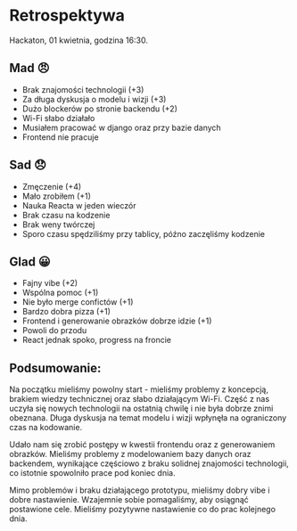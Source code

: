 # Retrospektywa

Hackaton, 01 kwietnia, godzina 16:30.

## Mad 😠

- Brak znajomości technologii (+3)
- Za długa dyskusja o modelu i wizji (+3)
- Dużo blockerów po stronie backendu (+2)
- Wi-Fi słabo działało
- Musiałem pracować w django oraz przy bazie danych
- Frontend nie pracuje

## Sad 😞

- Zmęczenie (+4)
- Mało zrobiłem (+1)
- Nauka Reacta w jeden wieczór
- Brak czasu na kodzenie
- Brak weny twórczej
- Sporo czasu spędziliśmy przy tablicy, późno zaczęliśmy kodzenie

## Glad 😀

- Fajny vibe (+2)
- Wspólna pomoc (+1)
- Nie było merge confictów (+1)
- Bardzo dobra pizza (+1)
- Frontend i generowanie obrazków dobrze idzie (+1)
- Powoli do przodu
- React jednak spoko, progress na froncie

## Podsumowanie:

Na początku mieliśmy powolny start - mieliśmy problemy z koncepcją, brakiem wiedzy technicznej oraz słabo działającym Wi-Fi. Część z nas uczyła się nowych technologii na ostatnią chwilę i nie była dobrze znimi obeznana. Długa dyskusja na temat modelu i wizji wpłynęła na ograniczony czas na kodowanie. 

Udało nam się zrobić postępy w kwestii frontendu oraz z generowaniem obrazków. Mieliśmy problemy z modelowaniem bazy danych oraz backendem, wynikające częściowo z braku solidnej znajomości technologii, co istotnie spowolniło prace pod koniec dnia.

Mimo problemów i braku działającego prototypu, mieliśmy dobry vibe i dobre nastawienie. Wzajemnie sobie pomagaliśmy, aby osiągnąć postawione cele. Mieliśmy pozytywne nastawienie co do prac kolejnego dnia.
